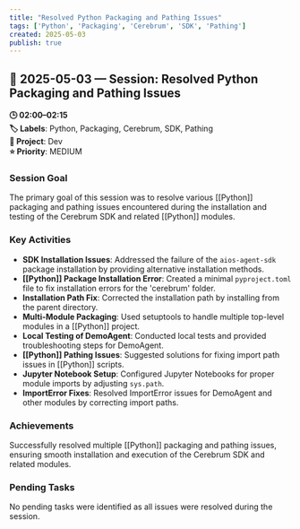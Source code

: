 ```yaml
---
title: "Resolved Python Packaging and Pathing Issues"
tags: ['Python', 'Packaging', 'Cerebrum', 'SDK', 'Pathing']
created: 2025-05-03
publish: true
---
```


## 📅 2025-05-03 — Session: Resolved Python Packaging and Pathing Issues

**🕒 02:00–02:15**  
**🏷️ Labels**: Python, Packaging, Cerebrum, SDK, Pathing  
**📂 Project**: Dev  
**⭐ Priority**: MEDIUM  


### Session Goal
The primary goal of this session was to resolve various [[Python]] packaging and pathing issues encountered during the installation and testing of the Cerebrum SDK and related [[Python]] modules.

### Key Activities
- **SDK Installation Issues**: Addressed the failure of the `aios-agent-sdk` package installation by providing alternative installation methods.
- **[[Python]] Package Installation Error**: Created a minimal `pyproject.toml` file to fix installation errors for the 'cerebrum' folder.
- **Installation Path Fix**: Corrected the installation path by installing from the parent directory.
- **Multi-Module Packaging**: Used setuptools to handle multiple top-level modules in a [[Python]] project.
- **Local Testing of DemoAgent**: Conducted local tests and provided troubleshooting steps for DemoAgent.
- **[[Python]] Pathing Issues**: Suggested solutions for fixing import path issues in [[Python]] scripts.
- **Jupyter Notebook Setup**: Configured Jupyter Notebooks for proper module imports by adjusting `sys.path`.
- **ImportError Fixes**: Resolved ImportError issues for DemoAgent and other modules by correcting import paths.

### Achievements
Successfully resolved multiple [[Python]] packaging and pathing issues, ensuring smooth installation and execution of the Cerebrum SDK and related modules.

### Pending Tasks
No pending tasks were identified as all issues were resolved during the session.

